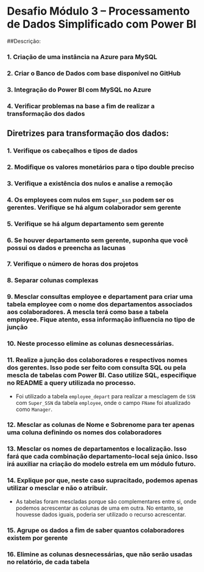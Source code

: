# Desafio Módulo 3 – Processamento de Dados Simplificado com Power BI

##Descrição:
### 1. Criação de uma instância na Azure para MySQL

### 2. Criar o Banco de Dados com base disponível no GitHub

### 3. Integração do Power BI com MySQL no Azure

### 4. Verificar problemas na base a fim de realizar a transformação dos dados


## Diretrizes para transformação dos dados:
### 1. Verifique os cabeçalhos e tipos de dados

### 2. Modifique os valores monetários para o tipo double preciso

### 3. Verifique a existência dos nulos e analise a remoção

### 4. Os employees com nulos em `Super_ssn` podem ser os gerentes. Verifique se há algum colaborador sem gerente

### 5. Verifique se há algum departamento sem gerente

### 6. Se houver departamento sem gerente, suponha que você possui os dados e preencha as lacunas

### 7. Verifique o número de horas dos projetos

### 8. Separar colunas complexas

### 9. Mesclar consultas employee e departament para criar uma tabela employee com o nome dos departamentos associados aos colaboradores. A mescla terá como base a tabela employee. Fique atento, essa informação influencia no tipo de junção

### 10. Neste processo elimine as colunas desnecessárias.

### 11. Realize a junção dos colaboradores e respectivos nomes dos gerentes. Isso pode ser feito com consulta SQL ou pela mescla de tabelas com Power BI. Caso utilize SQL, especifique no README a query utilizada no processo.

- Foi utilizado a tabela `employee_depart` para realizar a mesclagem de `SSN` com `Super_SSN` da tabela `employee`, onde o campo `FName` foi atualizado como `Manager`.

### 12. Mesclar as colunas de Nome e Sobrenome para ter apenas uma coluna definindo os nomes dos colaboradores

### 13. Mesclar os nomes de departamentos e localização. Isso fará que cada combinação departamento-local seja único. Isso irá auxiliar na criação do modelo estrela em um módulo futuro.

### 14. Explique por que, neste caso supracitado, podemos apenas utilizar o mesclar e não o atribuir.

- As tabelas foram mescladas porque são complementares entre si, onde podemos acrescentar as colunas de uma em outra. No entanto, se houvesse dados iguais, poderia ser utilizado o recurso acrescentar.

### 15. Agrupe os dados a fim de saber quantos colaboradores existem por gerente

### 16. Elimine as colunas desnecessárias, que não serão usadas no relatório, de cada tabela
